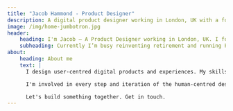 ```yaml
---
title: "Jacob Hammond - Product Designer"
description: A digital product designer working in London, UK with a focus on native mobile and responsive web experiences.
image: /img/home-jumbotron.jpg
header:
    heading: I'm Jacob — A Product Designer working in London, UK. I focus on native mobile and responsive web experiences.
    subheading: Currently I’m busy reinventing retirement and running Precise Pixels.
about:
    heading: About me
    text: |
      I design user-centred digital products and experiences. My skills span user experience design, user interface and interaction design, design systems, production and front-end development.

      I'm involved in every step and iteration of the human-centred design process, through discovery, exploration, production and validation.

      Let's build something together. Get in touch.
---
```

